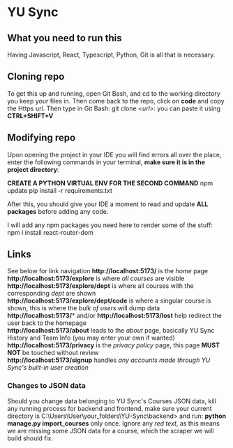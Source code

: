 # YU Sync

## What you need to run this
Having Javascript, React, Typescript, Python, Git is all that is necessary.

## Cloning repo
To get this up and running, open Git Bash, and cd to the working directory you keep your files in.
Then come back to the repo, click on **code** and copy the Https url.
Then type in Git Bash: git clone <*url*>: you can paste it using **CTRL+SHIFT+V**

## Modifying repo
Upon opening the project in your IDE you will find errors all over the place, enter the following commands in your terminal, **make sure it is in the project directory**:

**CREATE A PYTHON VIRTUAL ENV FOR THE SECOND COMMAND**
npm update
pip install -r requirements.txt

After this, you should give your IDE a moment to read and update **ALL packages** before adding any code. 

I will add any npm packages you need here to render some of the stuff: <br>
npm i install react-router-dom

## Links
See below for link navigation
**http://localhost:5173/** is the *home* page <br>
**http://localhost:5173/explore** is where *all courses* are visible <br>
**http://localhost:5173/explore/dept** is where all courses with the corresponding *dept* are shown <br>
**http://localhost:5173/explore/dept/code** is where a singular course is shown, this is where the *bulk of users* will dump data <br>
**http://localhost:5173/*** and/or **http://localhost:5173/lost** help redirect the user back to the homepage <br>
**http://localhost:5173/about** leads to the *about* page, basically YU Sync History and Team Info (you may enter your own if wanted) <br>
**http://localhost:5173/privacy** is the *privacy policy* page, this page **MUST NOT** be touched without review <br>
**http://localhost:5173/signup** handles *any accounts made through YU Sync's built-in user creation* <br>

### Changes to JSON data
Should you change data belonging to YU Sync's Courses JSON data, kill any running process for backend and frontend, make sure your current directory is C:\Users\User\your_folders\YU-Sync\backend> and run: **python manage.py import_courses** only once. Ignore any *red text*, as this means we are missing some JSON data for a course, which the scraper we will build should fix.